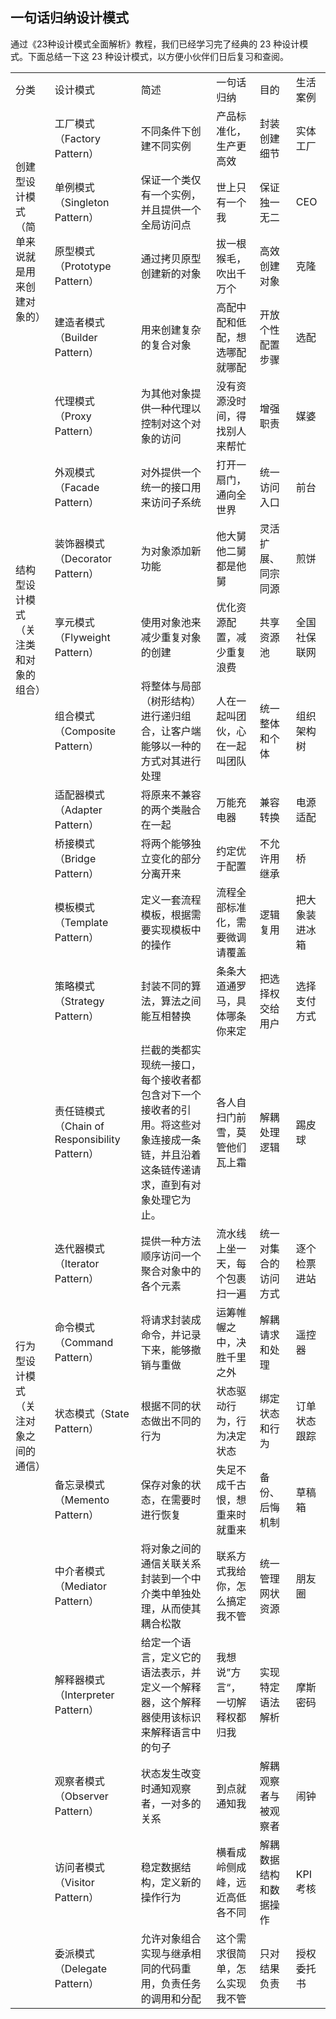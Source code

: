 ## 一句话归纳设计模式

通过《23种设计模式全面解析》教程，我们已经学习完了经典的 23 种设计模式。下面总结一下这 23 种设计模式，以方便小伙伴们日后复习和查阅。

<table>
    <tr>
        <td>分类</td>
        <td>设计模式</td>
        <td>简述</td>
        <td>一句话归纳</td>
        <td>目的</td>
        <td>生活案例</td>
    </tr>
    <tr>
        <td rowspan="4">创建型设计模式<br>（简单来说就是用来创建对象的）</td>
        <td>工厂模式（Factory Pattern）</td>
        <td>不同条件下创建不同实例</td>
        <td>产品标准化，生产更高效</td>
        <td>封装创建细节</td>
        <td>实体工厂</td>
    </tr>
    <tr>
        <td>单例模式（Singleton Pattern）</td>
        <td>保证一个类仅有一个实例，并且提供一个全局访问点</td>
        <td>世上只有一个我</td>
        <td>保证独一无二</td>
        <td>CEO</td>
    </tr>
    <tr>
        <td>原型模式（Prototype Pattern）</td>
        <td>通过拷贝原型创建新的对象</td>
        <td>拔一根猴毛，吹出千万个</td>
        <td>高效创建对象</td>
        <td>克隆</td>
    </tr>
    <tr>
        <td>建造者模式（Builder Pattern）</td>
        <td>用来创建复杂的复合对象</td>
        <td>高配中配和低配，想选哪配就哪配</td>
        <td>开放个性配置步骤</td>
        <td>选配</td>
    </tr>
    <tr>
        <td  rowspan="7">结构型设计模式<br>
            （关注类和对象的组合）</td>
        <td>代理模式（Proxy Pattern）</td>
        <td>为其他对象提供一种代理以控制对这个对象的访问</td>
        <td>没有资源没时间，得找别人来帮忙</td>
        <td>增强职责</td>
        <td>媒婆</td>
    </tr>
    <tr>
        <td>外观模式（Facade Pattern）</td>
        <td>对外提供一个统一的接口用来访问子系统</td>
        <td>打开一扇门，通向全世界</td>
        <td>统一访问入口</td>
        <td>前台</td>
    </tr>
    <tr>
        <td>装饰器模式（Decorator Pattern）</td>
        <td>为对象添加新功能</td>
        <td>他大舅他二舅都是他舅</td>
        <td>灵活扩展、同宗同源</td>
        <td>煎饼</td>
    </tr>
    <tr>
        <td>享元模式（Flyweight Pattern）</td>
        <td>使用对象池来减少重复对象的创建</td>
        <td>优化资源配置，减少重复浪费</td>
        <td>共享资源池</td>
        <td>全国社保联网</td>
    </tr>
    <tr>
        <td>组合模式（Composite Pattern）</td>
        <td>将整体与局部（树形结构）进行递归组合，让客户端能够以一种的方式对其进行处理</td>
        <td>人在一起叫团伙，心在一起叫团队</td>
        <td>统一整体和个体</td>
        <td>组织架构树</td>
    </tr>
    <tr>
        <td>适配器模式（Adapter Pattern）</td>
        <td>将原来不兼容的两个类融合在一起</td>
        <td>万能充电器</td>
        <td>兼容转换</td>
        <td>电源适配</td>
    </tr>
    <tr>
        <td>桥接模式（Bridge Pattern）</td>
        <td>将两个能够独立变化的部分分离开来</td>
        <td>约定优于配置</td>
        <td>不允许用继承</td>
        <td>桥</td>
    </tr>
    <tr>
            <td  rowspan="11">行为型设计模式<br>
                             （关注对象之间的通信）</td>
        <td>模板模式（Template Pattern）</td>
        <td>定义一套流程模板，根据需要实现模板中的操作</td>
        <td>流程全部标准化，需要微调请覆盖</td>
        <td>逻辑复用</td>
        <td>把大象装进冰箱</td>
    </tr>
    <tr>
        <td>策略模式（Strategy Pattern）</td>
        <td>封装不同的算法，算法之间能互相替换</td>
        <td>条条大道通罗马，具体哪条你来定</td>
        <td>把选择权交给用户</td>
        <td>选择支付方式</td>
    </tr>
    <tr>
        <td>责任链模式（Chain of Responsibility Pattern）</td>
        <td>拦截的类都实现统一接口，每个接收者都包含对下一个接收者的引用。将这些对象连接成一条链，并且沿着这条链传递请求，直到有对象处理它为止。</td>
        <td>各人自扫门前雪，莫管他们瓦上霜</td>
        <td>解耦处理逻辑</td>
        <td>踢皮球</td>
    </tr>
    <tr>
        <td>迭代器模式（Iterator Pattern）</td>
        <td>提供一种方法顺序访问一个聚合对象中的各个元素</td>
        <td>流水线上坐一天，每个包裹扫一遍</td>
        <td>统一对集合的访问方式</td>
        <td>逐个检票进站</td>
    </tr>
    <tr>
        <td>命令模式（Command Pattern）</td>
        <td>将请求封装成命令，并记录下来，能够撤销与重做</td>
        <td>运筹帷幄之中，决胜千里之外</td>
        <td>解耦请求和处理</td>
        <td>遥控器</td>
    </tr>
    <tr>
        <td>状态模式（State Pattern）</td>
        <td>根据不同的状态做出不同的行为</td>
        <td>状态驱动行为，行为决定状态</td>
        <td>绑定状态和行为</td>
        <td>订单状态跟踪</td>
    </tr>
    <tr>
        <td>备忘录模式（Memento Pattern）</td>
        <td>保存对象的状态，在需要时进行恢复</td>
        <td>失足不成千古恨，想重来时就重来</td>
        <td>备份、后悔机制</td>
        <td>草稿箱</td>
    </tr>
    <tr>
        <td>中介者模式（Mediator Pattern）</td>
        <td>将对象之间的通信关联关系封装到一个中介类中单独处理，从而使其耦合松散</td>
        <td>联系方式我给你，怎么搞定我不管</td>
        <td>统一管理网状资源</td>
        <td>朋友圈</td>
    </tr>
    <tr>
        <td>解释器模式（Interpreter Pattern）</td>
        <td>给定一个语言，定义它的语法表示，并定义一个解释器，这个解释器使用该标识来解释语言中的句子</td>
        <td>我想说”方言“，一切解释权都归我</td>
        <td>实现特定语法解析</td>
        <td>摩斯密码</td>
    </tr>
    <tr>
        <td>观察者模式（Observer Pattern）</td>
        <td>状态发生改变时通知观察者，一对多的关系</td>
        <td>到点就通知我</td>
        <td>解耦观察者与被观察者</td>
        <td>闹钟</td>
    </tr>
    <tr>
        <td>访问者模式（Visitor Pattern）</td>
        <td>稳定数据结构，定义新的操作行为</td>
        <td>横看成岭侧成峰，远近高低各不同</td>
        <td>解耦数据结构和数据操作</td>
        <td>KPI考核</td>
    </tr>
    <tr>
        <td></td>
        <td>委派模式（Delegate Pattern）</td>
        <td>允许对象组合实现与继承相同的代码重用，负责任务的调用和分配</td>
        <td>这个需求很简单，怎么实现我不管</td>
        <td>只对结果负责</td>
        <td>授权委托书</td>
    </tr>
</table>
